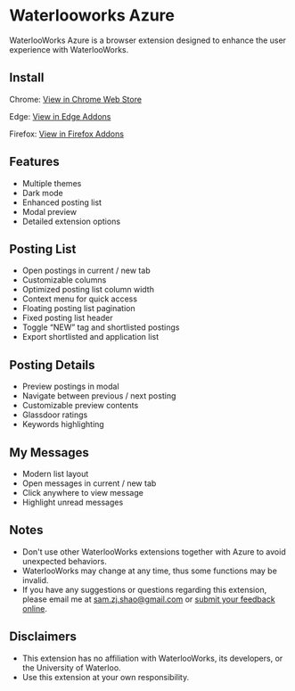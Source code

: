 # Waterlooworks Azure
WaterlooWorks Azure is a browser extension designed to enhance the user experience with WaterlooWorks.

## Install
Chrome: [View in Chrome Web Store](https://chrome.google.com/webstore/detail/peeaakkcmdoeljddgdkcailflcballmm "WaterlooWorks Azure (Chrome Version)")

Edge: [View in Edge Addons](https://microsoftedge.microsoft.com/addons/detail/bjkcklpgffonojilhdfbjbifgpacajmm "WaterlooWorks Azure (Edge Version)")

Firefox: [View in Firefox Addons](https://addons.mozilla.org/addon/waterlooworks-azure/ "WaterlooWorks Azure (Firefox Version)")

## Features
- Multiple themes
- Dark mode
- Enhanced posting list
- Modal preview
- Detailed extension options

## Posting List
- Open postings in current / new tab
- Customizable columns
- Optimized posting list column width
- Context menu for quick access
- Floating posting list pagination
- Fixed posting list header
- Toggle “NEW” tag and shortlisted postings
- Export shortlisted and application list

## Posting Details
- Preview postings in modal
- Navigate between previous / next posting
- Customizable preview contents
- Glassdoor ratings
- Keywords highlighting

## My Messages
- Modern list layout
- Open messages in current / new tab
- Click anywhere to view message
- Highlight unread messages

## Notes
- Don't use other WaterlooWorks extensions together with Azure to avoid unexpected behaviors.
- WaterlooWorks may change at any time, thus some functions may be invalid.
- If you have any suggestions or questions regarding this extension, please email me at sam.zj.shao@gmail.com or [submit your feedback online](https://docs.google.com/forms/d/e/1FAIpQLSc8teQisXY9j7mGFWwlNgna5qLqi3kjh31R3iR742oQpJ0fOA/viewform "Submit feedback online").

## Disclaimers
- This extension has no affiliation with WaterlooWorks, its developers, or the University of Waterloo.
- Use this extension at your own responsibility.
